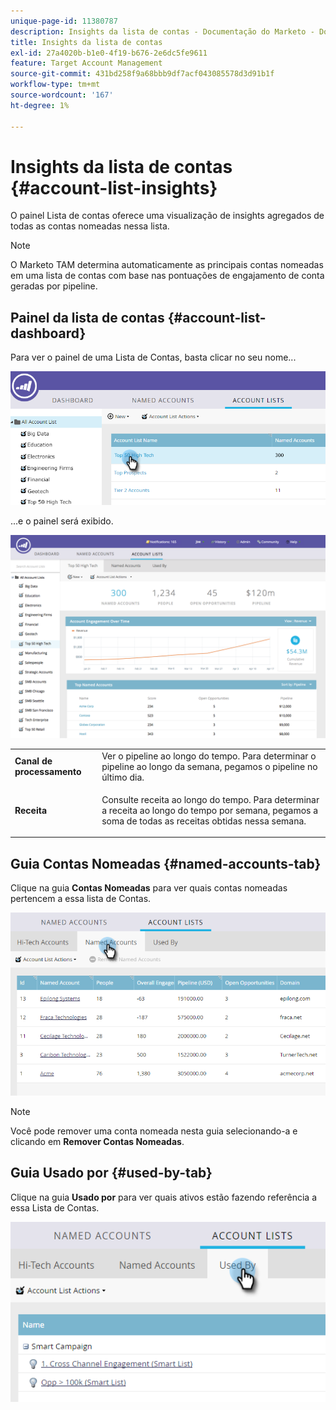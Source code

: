 ```yaml
---
unique-page-id: 11380787
description: Insights da lista de contas - Documentação do Marketo - Documentação do produto
title: Insights da lista de contas
exl-id: 27a4020b-b1e0-4f19-b676-2e6dc5fe9611
feature: Target Account Management
source-git-commit: 431bd258f9a68bbb9df7acf043085578d3d91b1f
workflow-type: tm+mt
source-wordcount: '167'
ht-degree: 1%

---
```


# Insights da lista de contas {#account-list-insights}

O painel Lista de contas oferece uma visualização de insights agregados de todas as contas nomeadas nessa lista.

>[!NOTE]
>
>O Marketo TAM determina automaticamente as principais contas nomeadas em uma lista de contas com base nas pontuações de engajamento de conta geradas por pipeline.

## Painel da lista de contas {#account-list-dashboard}

Para ver o painel de uma Lista de Contas, basta clicar no seu nome...

![](assets/one-new.png)

...e o painel será exibido.

![](assets/two-new-1.png)

<table> 
 <tbody> 
  <tr> 
   <td colspan="1"><strong>Canal de processamento</strong></td> 
   <td colspan="1">Ver o pipeline ao longo do tempo. Para determinar o pipeline ao longo da semana, pegamos o pipeline no último dia.</td> 
  </tr> 
  <tr> 
   <td><strong>Receita</strong></td> 
   <td><p>Consulte receita ao longo do tempo. Para determinar a receita ao longo do tempo por semana, pegamos a soma de todas as receitas obtidas nessa semana.</p></td> 
  </tr> 
 </tbody> 
</table>

## Guia Contas Nomeadas {#named-accounts-tab}

Clique na guia **Contas Nomeadas** para ver quais contas nomeadas pertencem a essa lista de Contas.

![](assets/three-1.png)

>[!NOTE]
>
>Você pode remover uma conta nomeada nesta guia selecionando-a e clicando em **Remover Contas Nomeadas**.

## Guia Usado por {#used-by-tab}

Clique na guia **Usado por** para ver quais ativos estão fazendo referência a essa Lista de Contas.

![](assets/four-2.png)

